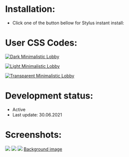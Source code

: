 # Installation:
 - Click one of the button bellow for Stylus instant install:

# User CSS Codes:
[![Dark Minimalistic Lobby](https://img.shields.io/badge/Instant%20install%20-%20Dark%20Minimalistic%20Lobby-2B2721.svg?style=popout&logoColor=000000&labelColor=B58863&logo=lichess)](https://raw.githubusercontent.com/MyCodeIsntWorking/Lichess.org/main/Stylus/Themes/dark-minimalistic-lobby.user.css)

[![Light Minimalistic Lobby](https://img.shields.io/badge/Instant%20install%20-%20Light%20Minimalistic%20Lobby-FFFFFF.svg?style=popout&logoColor=000000&labelColor=B58863&logo=lichess)](https://raw.githubusercontent.com/MyCodeIsntWorking/Lichess.org/main/Stylus/Themes/light-minimalistic-lobby.user.css)

[![Transparent Minimalistic Lobby](https://img.shields.io/badge/Instant%20install%20-%20Transparent%20Minimalistic%20Lobby-D6D5D3.svg?style=popout&logoColor=000000&labelColor=B58863&logo=lichess)](https://raw.githubusercontent.com/MyCodeIsntWorking/Lichess.org/main/Stylus/Themes/transparent-minimalistic-lobby.user.css)

# Development status:
 - Active
 - Last update: 30.06.2021

# Screenshots:
<image src="https://raw.githubusercontent.com/MyCodeIsntWorking/Lichess.org/main/Stylus/Themes/images/screenshots/dark-minimalistic-lobby.png">
 
<image src="https://raw.githubusercontent.com/MyCodeIsntWorking/Lichess.org/main/Stylus/Themes/images/screenshots/light-minimalistic-lobby.png">
 
<image src="https://raw.githubusercontent.com/MyCodeIsntWorking/Lichess.org/main/Stylus/Themes/images/screenshots/transparent-minimalistic-lobby.png">
<a href="https://raw.githubusercontent.com/MyCodeIsntWorking/Lichess.org/main/Stylus/Themes/images/backgrounds/001.png">Background image</a>
